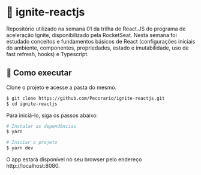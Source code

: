 # 🚀 ignite-reactjs
Repositório utilizado na semana 01 da trilha de React.JS do programa de aceleração Ignite, disponibilizado pela RocketSeat.
Nesta semana foi estudado conceitos e fundamentos básicos de React (configurações iniciais do ambiente, componentes, propriedades, estado e imutabilidade, uso de fast refresh, hooks) e Typescript.

## 🚀 Como executar

Clone o projeto e acesse a pasta do mesmo.

```bash
$ git clone https://github.com/Pecorario/ignite-reactjs.git
$ cd ignite-reactjs
```

Para iniciá-lo, siga os passos abaixo:
```bash
# Instalar as dependências
$ yarn

# Iniciar o projeto
$ yarn dev
```
O app estará disponível no seu browser pelo endereço http://localhost:8080.
